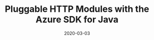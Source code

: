 ---
title: Pluggable HTTP Modules with the Azure SDK for Java
date: 2020-03-03
sidebar: releases_sidebar
author_github: alzimmermsft
repository: azure/azure-sdk
---